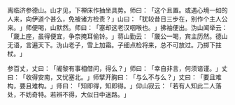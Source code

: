 离临济参德山。山才见，下禅床作抽坐具势。师曰：​「这个且置。或遇心境一如的人来，向伊道个甚么，免被诸方检责？​」山曰：​「犹较昔日三步在，别作个主人公来。​」师便喝，山默然。师曰：​「塞却这老汉咽喉也。​」拂袖便出。沩山闻举云：​「奯上座，虽得便宜，争奈掩耳偷铃。​」蒋山勤云：​「奯公一喝，宾主历然。德山无语，言遍天下。沩山老子，雪上加霜。子细点检将来，总不可放过。乃掷下拄杖。​」

参百丈，丈曰：​「阇黎有事相借问，得么？​」师曰：​「幸自非言，何须谘谨。​」丈曰：​「收得安南，又忧塞北。​」师擘开胸曰：​「与么不与么？​」丈曰：​「要且难构，要且难构。​」师曰：​「知即得，知即得。​」仰山寂云：​「若有人知此二人落处，不妨奇特。若辨不得，大似日中迷路。​」